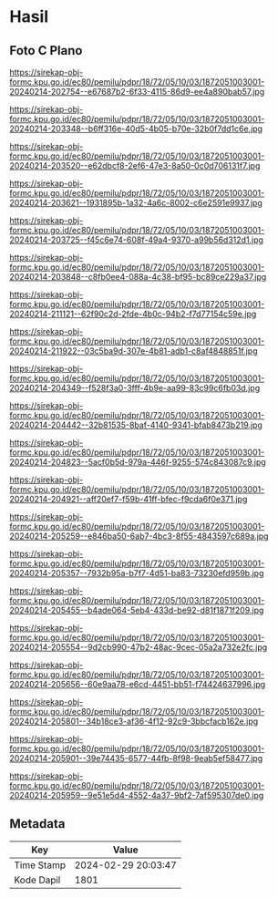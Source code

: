 # Hasil

## Foto C Plano

https://sirekap-obj-formc.kpu.go.id/ec80/pemilu/pdpr/18/72/05/10/03/1872051003001-20240214-202754--e67687b2-6f33-4115-86d9-ee4a890bab57.jpg

https://sirekap-obj-formc.kpu.go.id/ec80/pemilu/pdpr/18/72/05/10/03/1872051003001-20240214-203348--b6ff316e-40d5-4b05-b70e-32b0f7dd1c6e.jpg

https://sirekap-obj-formc.kpu.go.id/ec80/pemilu/pdpr/18/72/05/10/03/1872051003001-20240214-203520--e62dbcf8-2ef6-47e3-8a50-0c0d706131f7.jpg

https://sirekap-obj-formc.kpu.go.id/ec80/pemilu/pdpr/18/72/05/10/03/1872051003001-20240214-203621--1931895b-1a32-4a6c-8002-c6e2591e9937.jpg

https://sirekap-obj-formc.kpu.go.id/ec80/pemilu/pdpr/18/72/05/10/03/1872051003001-20240214-203725--f45c6e74-608f-49a4-9370-a99b56d312d1.jpg

https://sirekap-obj-formc.kpu.go.id/ec80/pemilu/pdpr/18/72/05/10/03/1872051003001-20240214-203848--c8fb0ee4-088a-4c38-bf95-bc89ce229a37.jpg

https://sirekap-obj-formc.kpu.go.id/ec80/pemilu/pdpr/18/72/05/10/03/1872051003001-20240214-211121--62f90c2d-2fde-4b0c-94b2-f7d77154c59e.jpg

https://sirekap-obj-formc.kpu.go.id/ec80/pemilu/pdpr/18/72/05/10/03/1872051003001-20240214-211922--03c5ba9d-307e-4b81-adb1-c8af4848851f.jpg

https://sirekap-obj-formc.kpu.go.id/ec80/pemilu/pdpr/18/72/05/10/03/1872051003001-20240214-204349--f528f3a0-3fff-4b9e-aa99-83c99c6fb03d.jpg

https://sirekap-obj-formc.kpu.go.id/ec80/pemilu/pdpr/18/72/05/10/03/1872051003001-20240214-204442--32b81535-8baf-4140-9341-bfab8473b219.jpg

https://sirekap-obj-formc.kpu.go.id/ec80/pemilu/pdpr/18/72/05/10/03/1872051003001-20240214-204823--5acf0b5d-979a-446f-9255-574c843087c9.jpg

https://sirekap-obj-formc.kpu.go.id/ec80/pemilu/pdpr/18/72/05/10/03/1872051003001-20240214-204921--aff20ef7-f59b-41ff-bfec-f9cda6f0e371.jpg

https://sirekap-obj-formc.kpu.go.id/ec80/pemilu/pdpr/18/72/05/10/03/1872051003001-20240214-205259--e846ba50-6ab7-4bc3-8f55-4843597c689a.jpg

https://sirekap-obj-formc.kpu.go.id/ec80/pemilu/pdpr/18/72/05/10/03/1872051003001-20240214-205357--7932b95a-b7f7-4d51-ba83-73230efd959b.jpg

https://sirekap-obj-formc.kpu.go.id/ec80/pemilu/pdpr/18/72/05/10/03/1872051003001-20240214-205455--b4ade064-5eb4-433d-be92-d81f1871f209.jpg

https://sirekap-obj-formc.kpu.go.id/ec80/pemilu/pdpr/18/72/05/10/03/1872051003001-20240214-205554--9d2cb990-47b2-48ac-9cec-05a2a732e2fc.jpg

https://sirekap-obj-formc.kpu.go.id/ec80/pemilu/pdpr/18/72/05/10/03/1872051003001-20240214-205656--60e9aa78-e6cd-4451-bb51-f74424637996.jpg

https://sirekap-obj-formc.kpu.go.id/ec80/pemilu/pdpr/18/72/05/10/03/1872051003001-20240214-205801--34b18ce3-af36-4f12-92c9-3bbcfacb162e.jpg

https://sirekap-obj-formc.kpu.go.id/ec80/pemilu/pdpr/18/72/05/10/03/1872051003001-20240214-205901--39e74435-6577-44fb-8f98-9eab5ef58477.jpg

https://sirekap-obj-formc.kpu.go.id/ec80/pemilu/pdpr/18/72/05/10/03/1872051003001-20240214-205959--9e51e5d4-4552-4a37-9bf2-7af595307de0.jpg


## Metadata

| Key        | Value               |
| ---------- | ------------------- |
| Time Stamp | 2024-02-29 20:03:47 |
| Kode Dapil | 1801                |



